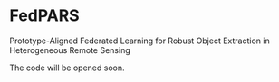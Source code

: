 # FedPARS
Prototype-Aligned Federated Learning for Robust Object Extraction in Heterogeneous Remote Sensing

The code will be opened soon.
